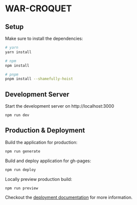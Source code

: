 #  WAR-CROQUET

## Setup

Make sure to install the dependencies:

```bash
# yarn
yarn install

# npm
npm install

# pnpm
pnpm install --shamefully-hoist
```

## Development Server

Start the development server on http://localhost:3000

```bash
npm run dev
```

## Production & Deployment

Build the application for production:

```bash
npm run generate
```

Build and deploy application for gh-pages:

```bash
npm run deploy
```


Locally preview production build:

```bash
npm run preview
```

Checkout the [deployment documentation](https://v3.nuxtjs.org/guide/deploy/presets) for more information.
